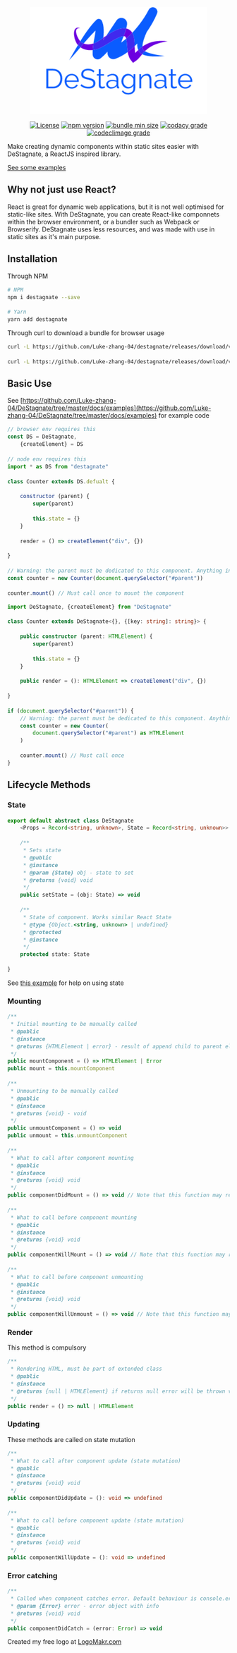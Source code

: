 <div align="center">
    <img src="assets/logo.png" alt="logo">
</div>

<p align="center">
    <a href="https://github.com/Luke-zhang-04/DeStagnate/blob/master/LICENSE"><img src="https://img.shields.io/github/license/luke-zhang-04/destagnate" alt="License"/></a>
    <a href="https://www.npmjs.com/package/destagnate"><img src="https://img.shields.io/npm/v/destagnate" alt="npm version"/></a>
    <a href="https://github.com/Luke-zhang-04/DeStagnate/blob/master/dist/deStagnate.bundle.min.js"><img src="https://img.shields.io/github/size/luke-zhang-04/DeStagnate/dist/deStagnate.bundle.min.js?label=deStagnate.bundle.min.js" alt="bundle min size"></a>
    <a href="http://app.codacy.com/manual/luke.zhang2004/DeStagnate/dashboard"><img src="https://img.shields.io/codacy/grade/a59860e39a224bc3970e7e050a1be617?logo=codacy" alt="codacy grade"></a>
    <a href=""><img src="https://img.shields.io/codeclimate/maintainability-percentage/Luke-zhang-04/DeStagnate?logo=code-climate" alt="codeclimage grade"/></a>
</p>

Make creating dynamic components within static sites easier with DeStagnate, a ReactJS inspired library.

[See some examples](https://luke-zhang-04.github.io/DeStagnate/)

## Why not just use React?
React is great for dynamic web applications, but it is not well optimised for static-like sites. With DeStagnate, you can create React-like componnets within the browser environment, or a bundler such as Webpack or Browserify. DeStagnate uses less resources, and was made with use in static sites as it's main purpose.

## Installation
Through NPM
```bash
# NPM
npm i destagnate --save

# Yarn
yarn add destagnate
```

Through curl to download a bundle for browser usage
```bash
curl -L https://github.com/Luke-zhang-04/destagnate/releases/download/v<VERSION_NAME>/destagnate.bundle.min.js -O js/destagnate.bundle.min.js # Download minified file (recommended)

curl -L https://github.com/Luke-zhang-04/destagnate/releases/download/v<VERSION_NAME>/destagnate.bundle.js -O js/destagnate.bundle.js # Download not minfiied file (not recommended for production)
```


## Basic Use
See [https://github.com/Luke-zhang-04/DeStagnate/tree/master/docs/examples](https://github.com/Luke-zhang-04/DeStagnate/tree/master/docs/examples) for example code
```js
// browser env requires this
const DS = DeStagnate,
    {createElement} = DS

// node env requires this
import * as DS from "destagnate"

class Counter extends DS.defualt {

    constructor (parent) {
        super(parent)

        this.state = {}
    }

    render = () => createElement("div", {})

}

// Warning: the parent must be dedicated to this component. Anything inside the parent will be removed on muatation
const counter = new Counter(document.querySelector("#parent"))

counter.mount() // Must call once to mount the component
```

```ts
import DeStagnate, {createElement} from "DeStagnate"

class Counter extends DeStagnate<{}, {[key: string]: string}> {

    public constructor (parent: HTMLElement) {
        super(parent)

        this.state = {}
    }

    public render = (): HTMLElement => createElement("div", {})

}

if (document.querySelector("#parent")) {
    // Warning: the parent must be dedicated to this component. Anything inside the parent will be removed on muatation
    const counter = new Counter(
        document.querySelector("#parent") as HTMLElement
    )

    counter.mount() // Must call once
}
```

## Lifecycle Methods
### State
```ts
export default abstract class DeStagnate
    <Props = Record<string, unknown>, State = Record<string, unknown>> {

    /**
     * Sets state
     * @public
     * @instance
     * @param {State} obj - state to set
     * @returns {void} void
     */
    public setState = (obj: State) => void

    /**
     * State of component. Works similar React State
     * @type {Object.<string, unknown> | undefined}
     * @protected
     * @instance
     */
    protected state: State

}
```
See [this example](https://github.com/Luke-zhang-04/DeStagnate/blob/master/docs/examples/counter.js) for help on using state

### Mounting
```ts
/**
 * Initial mounting to be manually called
 * @public
 * @instance
 * @returns {HTMLElement | error} - result of append child to parent element
 */
public mountComponent = () => HTMLElement | Error
public mount = this.mountComponent

/**
 * Unmounting to be manually called 
 * @public
 * @instance
 * @returns {void} - void
 */
public unmountComponent = () => void
public unmount = this.unmountComponent

/**
 * What to call after component mounting
 * @public
 * @instance
 * @returns {void} void
 */
public componentDidMount = () => void // Note that this function may return anything, but return void by default

/**
 * What to call before component mounting
 * @public
 * @instance
 * @returns {void} void
 */
public componentWillMount = () => void // Note that this function may return anything, but return void by default

/**
 * What to call before component unmounting
 * @public
 * @instance
 * @returns {void} void
 */
public componentWillUnmount = () => void // Note that this function may return anything, but return void by default
```


### Render
This method is compulsory
```ts
/**
 * Rendering HTML, must be part of extended class
 * @public
 * @instance
 * @returns {null | HTMLElement} if returns null error will be thrown via console.error
 */
public render = () => null | HTMLElement
```

### Updating
These methods are called on state mutation
```ts
/**
 * What to call after component update (state mutation)
 * @public
 * @instance
 * @returns {void} void
 */
public componentDidUpdate = (): void => undefined

/**
 * What to call before component update (state mutation)
 * @public
 * @instance
 * @returns {void} void
 */
public componentWillUpdate = (): void => undefined
```

### Error catching
```js
/**
 * Called when component catches error. Default behaviour is console.error
 * @param {Error} error - error object with info
 * @returns {void} void
 */
public componentDidCatch = (error: Error) => void
```

Created my free logo at [LogoMakr.com](https://my.logomakr.com/)
